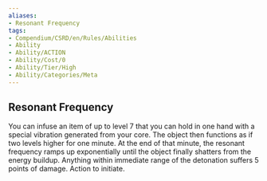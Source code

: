 ```yaml
---
aliases:
- Resonant Frequency
tags:
- Compendium/CSRD/en/Rules/Abilities
- Ability
- Ability/ACTION
- Ability/Cost/0
- Ability/Tier/High
- Ability/Categories/Meta
---
```


  
## Resonant Frequency  
You can infuse an item of up to level 7 that you can hold in one hand with a special vibration generated from your core. The object then functions as if two levels higher for one minute. At the end of that minute, the resonant frequency ramps up exponentially until the object finally shatters from the energy buildup. Anything within immediate range of the detonation suffers 5 points of damage. Action to initiate.